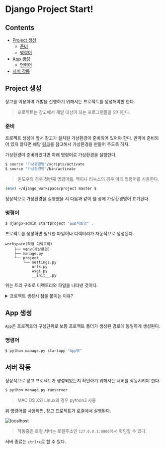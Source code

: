 Django Project Start!
===

Contents
---

- [Project 생성](#project-생성)
  - [준비](#준비)
  - [명령어](#명령어)
- [App 생성](#app-생성)
  - [명령어](#명령어)
- [서버 작동](#서버-작동)

Project 생성
---

장고를 이용하여 개발을 진행하기 위해서는 프로젝트를 생성해야만 한다.
> 프로젝트는 장고에서 개발 대상이 되는 프로그램들을 의미한다.

### 준비
프로젝트 생성에 앞서 장고가 설치된 가상환경이 준비되어 있어야 한다. 만약에 준비되어 있지 않다면 해당 [링크](./Install-Django.md)를 참고해서 가상환경을 만들어 주도록 하자.

가상환경이 준비되었다면 아래 명령어로 가상환경을 실행한다.

```bash
$ source "가상환경명"/scripts/activate
$ source "가상환경명"/bin/activate
```
> 윈도우의 경우 첫번째 명령어를, 맥이나 리눅스의 경우 아래 명령어를 사용한다.

```bash
(env) ~/django_workspace/project master $
```

정상적으로 가상환경을 실행했을 시 다음과 같이 쉘 상에 가상환경명이 표기된다.

### 명령어
```bash
$ django-admin startproject "프로젝트명" .
```
프로젝트를 생성하면 필요한 파일이나 디렉터리가 자동적으로 생성된다.

```
workspace(작업 디렉토리)
	├── venv(가상환경)
	├── manage.py
	└── project
		└── settings.py
			urls.py
			wsgi.py
			__init__.py
```

위는 트리 구조로 디렉토리와 파일을 나타낸 것이다.

<details><summary>프로젝트 생성시 점을 붙이는 이유?</summary>

프로젝트를 생성하는 명령어에는 점(.)이 포함되는데, 이것의 의미는 현재 디렉토리(경로)에 프로젝트 관련 파일들을 생성하라는 의미다.

> 명령어에서 점(.)은 현재 경로를 의미한다.

그렇다면 프로젝트를 생성하는 명령어에서 점(.)을 지정해주지 않는다면 어떻게 될까?

```bash
$ django-admin startproject "project"
```

`workspace`라는 디렉토리에서 `venv`라는 가상환경을 생성하여 작업 중이라 가정할때, `project`라는 프로젝트를 점(.) 없이 생성한다면 다음과 같은 일이 벌어질 것이다.

```markdown
workspace(작업 디렉토리)
	├── venv(가상환경)
	└── project*
		├── manage.py
		└── project
			└── settings.py
				urls.py
				wsgi.py
				__init__.py
```

점(.)을 붙이고 생성했을 때와는 달리 `project`라는 이름의 폴더가 하나 더 있다는 것을 알 수 있다. (*로 표기된 것)

이것이 크게 문제가 되는 것은 아니나, 명령어를 내리거나 프로젝트를 관리하는데 있어서 불편함을 야기하므로 되도록 점(.)을 사용하여 프로젝트를 생성하도록 하자.

</details>

App 생성
---

`App`은 프로젝트의 구성단위로 보통 프로젝트 폴더가 생성된 경로에 동일하게 생성된다.

### 명령어

```bash
$ python manage.py startapp "App명"
```

서버 작동
---

정상적으로 장고 프로젝트가 생성되었는지 확인하기 위해서는 서버를 작동시켜야 한다.

```bash
$ python manage.py runserver
```
> MAC OS X와 Linux의 경우 python3 사용

위 명령어를 사용하면, 장고 프로젝트가 로컬에서 실행된다.

![localhost](image/localhost.png)

> 작동중인 로컬 서버는 로컬주소인 `127.0.0.1:8000`에서 확인할 수 있다.

서버 종료는 `ctrl+c`로 할 수 있다.
